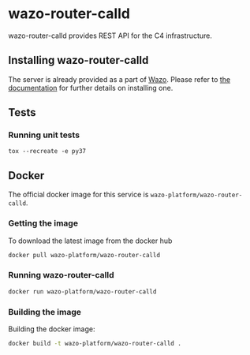 # wazo-router-calld

wazo-router-calld provides REST API for the C4 infrastructure.

## Installing wazo-router-calld

The server is already provided as a part of [Wazo](http://documentation.wazo.community).
Please refer to [the documentation](http://documentation.wazo.community/en/stable/installation/installsystem.html) for
further details on installing one.

## Tests

### Running unit tests

```
tox --recreate -e py37
```

## Docker

The official docker image for this service is `wazo-platform/wazo-router-calld`.


### Getting the image

To download the latest image from the docker hub

```sh
docker pull wazo-platform/wazo-router-calld
```

### Running wazo-router-calld

```sh
docker run wazo-platform/wazo-router-calld
```

### Building the image

Building the docker image:

```sh
docker build -t wazo-platform/wazo-router-calld .
```

